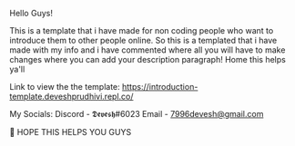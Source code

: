 Hello Guys! 

This is a template that i have made for non coding people who want to introduce them to other people online. 
So this is a templated that i have made with my info and i have commented where all you will have to make changes where you can add your description paragraph!
Home this helps ya'll

Link to view the the template: https://introduction-template.deveshprudhivi.repl.co/

My Socials:
Discord - 𝕯𝖊𝖛𝖊𝖘𝖍#6023
Email - 7996devesh@gmail.com 

🙂 HOPE THIS HELPS YOU GUYS
